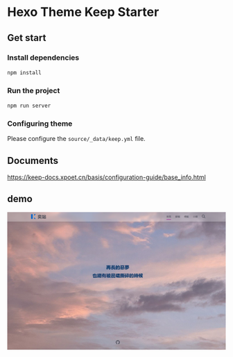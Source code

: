 # Hexo Theme Keep Starter

## Get start

### Install dependencies

```bash
npm install
```

### Run the project

```bash
npm run server
```

### Configuring theme

Please configure the `source/_data/keep.yml` file.

## Documents

https://keep-docs.xpoet.cn/basis/configuration-guide/base_info.html

## demo
![alt text](index-demo.png)